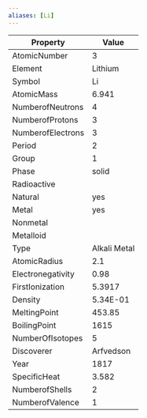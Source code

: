 ```yaml
---
aliases: [Li]
---
```


| Property          | Value        |
| ----------------- | ------------ |
| AtomicNumber      | 3            |
| Element           | Lithium      |
| Symbol            | Li           |
| AtomicMass        | 6.941        |
| NumberofNeutrons  | 4            |
| NumberofProtons   | 3            |
| NumberofElectrons | 3            |
| Period            | 2            |
| Group             | 1            |
| Phase             | solid        |
| Radioactive       |              |
| Natural           | yes          |
| Metal             | yes          |
| Nonmetal          |              |
| Metalloid         |              |
| Type              | Alkali Metal |
| AtomicRadius      | 2.1          |
| Electronegativity | 0.98         |
| FirstIonization   | 5.3917       |
| Density           | 5.34E-01     |
| MeltingPoint      | 453.85       |
| BoilingPoint      | 1615         |
| NumberOfIsotopes  | 5            |
| Discoverer        | Arfvedson    |
| Year              | 1817         |
| SpecificHeat      | 3.582        |
| NumberofShells    | 2            |
| NumberofValence   | 1            |
